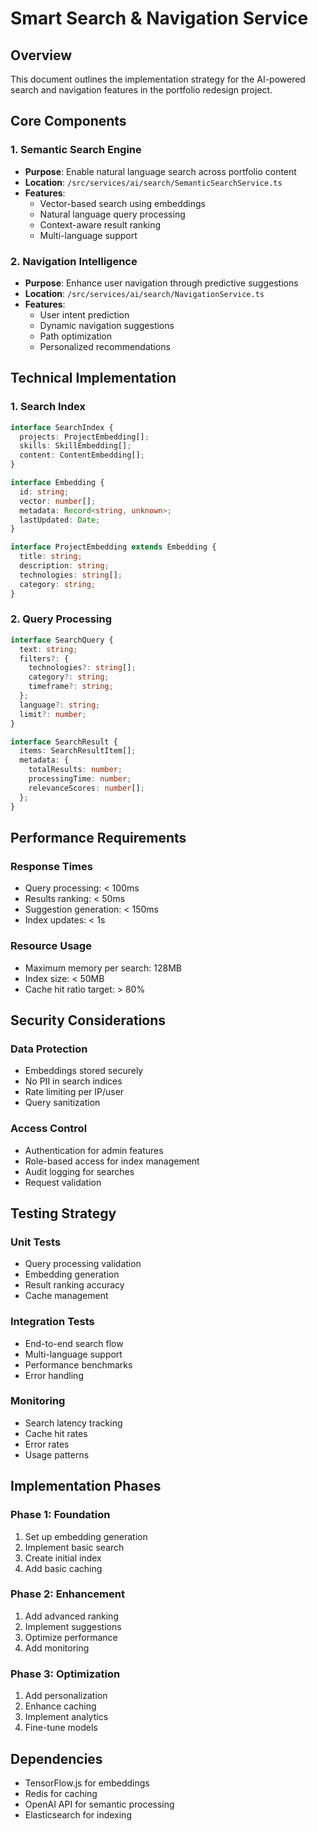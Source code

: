 # Smart Search & Navigation Service

## Overview
This document outlines the implementation strategy for the AI-powered search and navigation features in the portfolio redesign project.

## Core Components

### 1. Semantic Search Engine
- **Purpose**: Enable natural language search across portfolio content
- **Location**: `/src/services/ai/search/SemanticSearchService.ts`
- **Features**:
  - Vector-based search using embeddings
  - Natural language query processing
  - Context-aware result ranking
  - Multi-language support

### 2. Navigation Intelligence
- **Purpose**: Enhance user navigation through predictive suggestions
- **Location**: `/src/services/ai/search/NavigationService.ts`
- **Features**:
  - User intent prediction
  - Dynamic navigation suggestions
  - Path optimization
  - Personalized recommendations

## Technical Implementation

### 1. Search Index
```typescript
interface SearchIndex {
  projects: ProjectEmbedding[];
  skills: SkillEmbedding[];
  content: ContentEmbedding[];
}

interface Embedding {
  id: string;
  vector: number[];
  metadata: Record<string, unknown>;
  lastUpdated: Date;
}

interface ProjectEmbedding extends Embedding {
  title: string;
  description: string;
  technologies: string[];
  category: string;
}
```

### 2. Query Processing
```typescript
interface SearchQuery {
  text: string;
  filters?: {
    technologies?: string[];
    category?: string;
    timeframe?: string;
  };
  language?: string;
  limit?: number;
}

interface SearchResult {
  items: SearchResultItem[];
  metadata: {
    totalResults: number;
    processingTime: number;
    relevanceScores: number[];
  };
}
```

## Performance Requirements

### Response Times
- Query processing: < 100ms
- Results ranking: < 50ms
- Suggestion generation: < 150ms
- Index updates: < 1s

### Resource Usage
- Maximum memory per search: 128MB
- Index size: < 50MB
- Cache hit ratio target: > 80%

## Security Considerations

### Data Protection
- Embeddings stored securely
- No PII in search indices
- Rate limiting per IP/user
- Query sanitization

### Access Control
- Authentication for admin features
- Role-based access for index management
- Audit logging for searches
- Request validation

## Testing Strategy

### Unit Tests
- Query processing validation
- Embedding generation
- Result ranking accuracy
- Cache management

### Integration Tests
- End-to-end search flow
- Multi-language support
- Performance benchmarks
- Error handling

### Monitoring
- Search latency tracking
- Cache hit rates
- Error rates
- Usage patterns

## Implementation Phases

### Phase 1: Foundation
1. Set up embedding generation
2. Implement basic search
3. Create initial index
4. Add basic caching

### Phase 2: Enhancement
1. Add advanced ranking
2. Implement suggestions
3. Optimize performance
4. Add monitoring

### Phase 3: Optimization
1. Add personalization
2. Enhance caching
3. Implement analytics
4. Fine-tune models

## Dependencies
- TensorFlow.js for embeddings
- Redis for caching
- OpenAI API for semantic processing
- Elasticsearch for indexing

